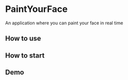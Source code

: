 # PaintYourFace
An application where you can paint your face in real time
## How to use 
## How to start
## Demo
